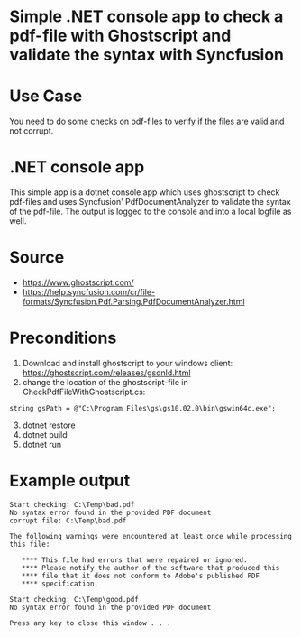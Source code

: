 # Simple .NET console app to check a pdf-file with Ghostscript and validate the syntax with Syncfusion

# Use Case
You need to do some checks on pdf-files to verify if the files are valid and not corrupt.

# .NET console app
This simple app is a dotnet console app which uses ghostscript to check pdf-files and uses Syncfusion' PdfDocumentAnalyzer to validate the syntax of the pdf-file. The output is logged to the console and into a local logfile as well.

# Source
- https://www.ghostscript.com/
- https://help.syncfusion.com/cr/file-formats/Syncfusion.Pdf.Parsing.PdfDocumentAnalyzer.html

# Preconditions
1. Download and install ghostscript to your windows client: https://ghostscript.com/releases/gsdnld.html
2. change the location of the ghostscript-file in CheckPdfFileWithGhostscript.cs:
```
string gsPath = @"C:\Program Files\gs\gs10.02.0\bin\gswin64c.exe";
```
3. dotnet restore
4. dotnet build
5. dotnet run

# Example output
```
Start checking: C:\Temp\bad.pdf
No syntax error found in the provided PDF document
corrupt file: C:\Temp\bad.pdf

The following warnings were encountered at least once while processing this file:

   **** This file had errors that were repaired or ignored.
   **** Please notify the author of the software that produced this
   **** file that it does not conform to Adobe's published PDF
   **** specification.

Start checking: C:\Temp\good.pdf
No syntax error found in the provided PDF document

Press any key to close this window . . .
```
